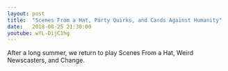 ```yaml
---
layout: post
title:  "Scenes From a Hat, Party Quirks, and Cards Against Humanity"
date:   2018-08-25 21:30:00
youtube: wYL-DijC1hg
---
```


After a long summer, we return to play Scenes From a Hat, Weird Newscasters, and Change.
